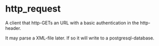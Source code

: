 # http_request
A client that http-GETs an URL with a basic authentication in the http-header.

It may parse a XML-file later. If so it will write to a postgresql-database.
